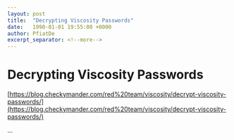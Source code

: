 ```yaml
---
layout: post
title:  "Decrypting Viscosity Passwords"
date:   1990-01-01 19:55:00 +0000
author: PfiatDe
excerpt_separator: <!--more-->
---
```


# Decrypting Viscosity Passwords
[https://blog.checkymander.com/red%20team/viscosity/decrypt-viscosity-passwords/](https://blog.checkymander.com/red%20team/viscosity/decrypt-viscosity-passwords/)

...
<!--more-->
